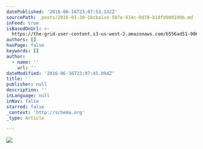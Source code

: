 ```yaml
---
datePublished: '2016-06-16T23:07:53.332Z'
sourcePath: _posts/2016-01-30-1bcba1ce-597e-414c-9d70-b18fd980199b.md
inFeed: true
isBasedOnUrl: >-
  https://the-grid-user-content.s3-us-west-2.amazonaws.com/b556ad51-906c-496f-92a2-687a9078be8a.png
authors: []
hasPage: false
keywords: []
author:
  - name: ''
    url: ''
dateModified: '2016-06-16T23:07:45.094Z'
title: ''
publisher: null
description: ''
inLanguage: null
inNav: false
starred: false
_context: 'http://schema.org'
_type: Article

---
```

![](https://s3-us-west-2.amazonaws.com/the-grid-img/p/e9c19578a05bd41dd62cdb1c708cb017955ad997.png)